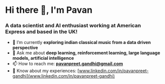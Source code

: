 # Hi there 👋, I'm Pavan</h1>
### A **data scientist** and **AI enthusiast** working at American Express and based in the UK!
- 🔭 I’m currently **exploring indian classical music from a data driven perspective**
- 💬 Ask me about **deep learning, reinforcement learning, large language models, artificial intelligence**
- 📫 How to reach me: **pavanpreet.gandhi@gmail.com**
- 📄 Know about my experiences: [www.linkedin.com/in/pavanpreet-gandhi](www.linkedin.com/in/pavanpreet-gandhi)
